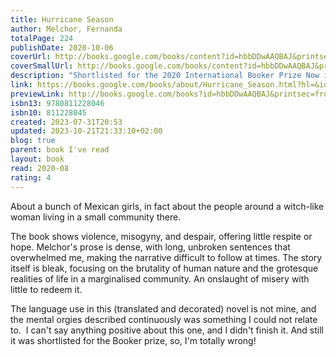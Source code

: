 ```yaml
---  
title: Hurricane Season  
author: Melchor, Fernanda  
totalPage: 224  
publishDate: 2020-10-06  
coverUrl: http://books.google.com/books/content?id=hbbDDwAAQBAJ&printsec=frontcover&img=1&zoom=1&edge=curl&source=gbs_api  
coverSmallUrl: http://books.google.com/books/content?id=hbbDDwAAQBAJ&printsec=frontcover&img=1&zoom=5&edge=curl&source=gbs_api  
description: "Shortlisted for the 2020 International Booker Prize Now in paperback, Fernanda Melchor’s Hurricane Season is “a bilious, profane, blood-spattered tempest of rage” (The Wall Street Journal), that casts “a powerful spell” (NPR): “a narrative that not only decries an atrocity but embodies the beauty and vitality it perverts” (The New York Times) The Witch is dead. And the discovery of her corpse has the whole village investigating the murder. As the novel unfolds in a dazzling linguistic torrent, with each unreliable narrator lingering on new details, new acts of depravity or brutality, Melchor extracts some tiny shred of humanity from these characters—inners whom most people would write off as irredeemable—forming a lasting portrait of a damned Mexican village. Like Roberto Bolano’s 2666 or Faulkner’s novels, Hurricane Season takes place in a world saturated with mythology and violence—real violence, the kind that seeps into the soil, poisoning everything around: it’s a world that becomes more and more terrifying the deeper you explore it."  
link: https://books.google.com/books/about/Hurricane_Season.html?hl=&id=hbbDDwAAQBAJ  
previewLink: http://books.google.com/books?id=hbbDDwAAQBAJ&printsec=frontcover&dq=Fernanda+Melchor,+Hurricane+Season&hl=&as_pt=BOOKS&cd=1&source=gbs_api  
isbn13: 9780811228046  
isbn10: 811228045  
created: 2023-07-31T20:53  
updated: 2023-10-21T21:33:10+02:00  
blog: true  
parent: book I've read  
layout: book  
read: 2020-08  
rating: 4  
---  
```

  
About a bunch of Mexican girls, in fact about the people around a witch-like woman living in a small community there.    
  
The book shows violence, misogyny, and despair, offering little respite or hope. Melchor's prose is dense, with long, unbroken sentences that overwhelmed me, making the narrative difficult to follow at times. The story itself is bleak, focusing on the brutality of human nature and the grotesque realities of life in a marginalised community. An onslaught of misery with little to redeem it.  
  
The language use in this (translated and decorated) novel is not mine, and the mental orgies described continuously was something I could not relate to.  I can't say anything positive about this one, and I didn't finish it.  And still it was shortlisted for the Booker prize, so, I'm totally wrong!